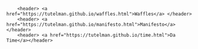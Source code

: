 <!DOCTYPE html>
<html lang="en">
<head>
    <meta charset="UTF-8">
    <meta name="viewport" content="width=device-width, initial-scale=1.0">
    <title>StartPage</title>
    <link rel="stylesheet" href="styles.css">
</head>
<body>
    <title> 
        Start Page
    </title>
     
        <header> <a href="https://tutelman.github.io/waffles.html">Waffles</a> </header>
        <header> <a href="https://tutelman.github.io/manifesto.html">Manifesto</a></header>
        <header> <a href="https://tutelman.github.io/time.html">Da Time</a></header>
</body>
</html>